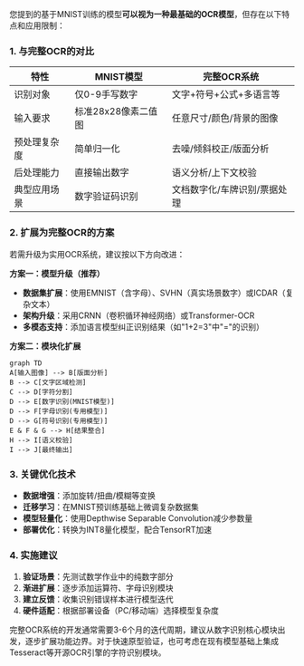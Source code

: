 您提到的基于MNIST训练的模型**可以视为一种最基础的OCR模型**，但存在以下特点和应用限制：

### **1. 与完整OCR的对比**
| **特性**         | **MNIST模型**                | **完整OCR系统**               |
|------------------|-----------------------------|------------------------------|
| 识别对象         | 仅0-9手写数字              | 文字+符号+公式+多语言等       |
| 输入要求         | 标准28x28像素二值图        | 任意尺寸/颜色/背景的图像     |
| 预处理复杂度     | 简单归一化                 | 去噪/倾斜校正/版面分析       |
| 后处理能力       | 直接输出数字               | 语义分析/上下文校验          |
| 典型应用场景     | 数字验证码识别             | 文档数字化/车牌识别/票据处理 |

### **2. 扩展为完整OCR的方案**
若需升级为实用OCR系统，建议按以下方向改进：

**方案一：模型升级（推荐）**
- **数据集扩展**：使用EMNIST（含字母）、SVHN（真实场景数字）或ICDAR（复杂文本）
- **架构升级**：采用CRNN（卷积循环神经网络）或Transformer-OCR
- **多模态支持**：添加语言模型纠正识别结果（如"1+2=3"中"="的识别）

**方案二：模块化扩展**
```mermaid
graph TD
A[输入图像] --> B[版面分析]
B --> C[文字区域检测]
C --> D[字符分割]
D --> E[数字识别(MNIST模型)]
D --> F[字母识别(专用模型)]
D --> G[符号识别(专用模型)]
E & F & G --> H[结果整合]
H --> I[语义校验]
I --> J[最终输出]
```

### **3. 关键优化技术**
- **数据增强**：添加旋转/扭曲/模糊等变换
- **迁移学习**：在MNIST预训练基础上微调复杂数据集
- **模型轻量化**：使用Depthwise Separable Convolution减少参数量
- **部署优化**：转换为INT8量化模型，配合TensorRT加速

### **4. 实施建议**
1. **验证场景**：先测试数学作业中的纯数字部分
2. **渐进扩展**：逐步添加运算符、字母识别模块
3. **建立反馈**：收集识别错误样本进行模型迭代
4. **硬件适配**：根据部署设备（PC/移动端）选择模型复杂度

完整OCR系统的开发通常需要3-6个月的迭代周期，建议从数字识别核心模块出发，逐步扩展功能边界。对于快速原型验证，也可考虑在现有模型基础上集成Tesseract等开源OCR引擎的字符识别模块。


